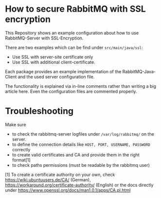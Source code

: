 # How to secure RabbitMQ with SSL encryption  
This Repository shows an example configuration about how to use RabbitMQ-Server with SSL-Encryption.

There are two examples which can be find under `src/main/java/ssl`:

+ Use SSL with server-site certificate only
+ Use SSL with additional client-certificate. 

Each package provides an example implementation of the RabbitMQ-Java-Client
and the used server configuration file. 

The functionality is explained via in-line comments rather than writing a big article here.
Even the configuration files are commented properly. 

# Troubleshooting
Make sure
- to check the rabbitmq-server logfiles under `/var/log/rabbitmq/` on the server. 
- to define the connection details like `HOST, PORT, USERNAME, PASSWORD` correctly
- to create valid certificates and CA and provide them in the right format[1]
- to check paths permissions (must be readable by the rabbitmq user)


[1] To create a certificate authority on your own, check https://wiki.ubuntuusers.de/CA/ (German), https://workaround.org/certificate-authority/ (English) or the docs directly under https://www.openssl.org/docs/man1.0.1/apps/CA.pl.html